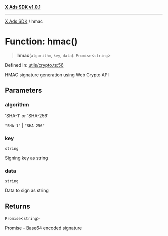 [**X Ads SDK v1.0.1**](../README.md)

***

[X Ads SDK](../globals.md) / hmac

# Function: hmac()

> **hmac**(`algorithm`, `key`, `data`): `Promise`\<`string`\>

Defined in: [utils/crypto.ts:56](https://github.com/kage1020/x-ads-sdk/blob/main/src/utils/crypto.ts#L56)

HMAC signature generation using Web Crypto API

## Parameters

### algorithm

'SHA-1' or 'SHA-256'

`"SHA-1"` | `"SHA-256"`

### key

`string`

Signing key as string

### data

`string`

Data to sign as string

## Returns

`Promise`\<`string`\>

Promise<string> - Base64 encoded signature
